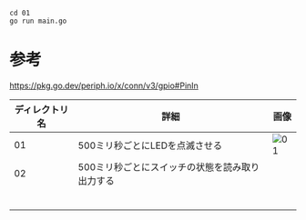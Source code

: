 ```
cd 01
go run main.go
```

# 参考
https://pkg.go.dev/periph.io/x/conn/v3/gpio#PinIn

| ディレクトリ名 | 詳細 | 画像 |
| --- | --- | --- |
| 01 | 500ミリ秒ごとにLEDを点滅させる |![01](https://github.com/user-attachments/assets/cc7b3646-9d9c-48f1-b04e-7b7d87d28501)
| 02 | 500ミリ秒ごとにスイッチの状態を読み取り出力する |  |
|  |  |  |
|  |  |  |
|  |  |  |
|  |  |  |
|  |  |  |
|  |  |  |
